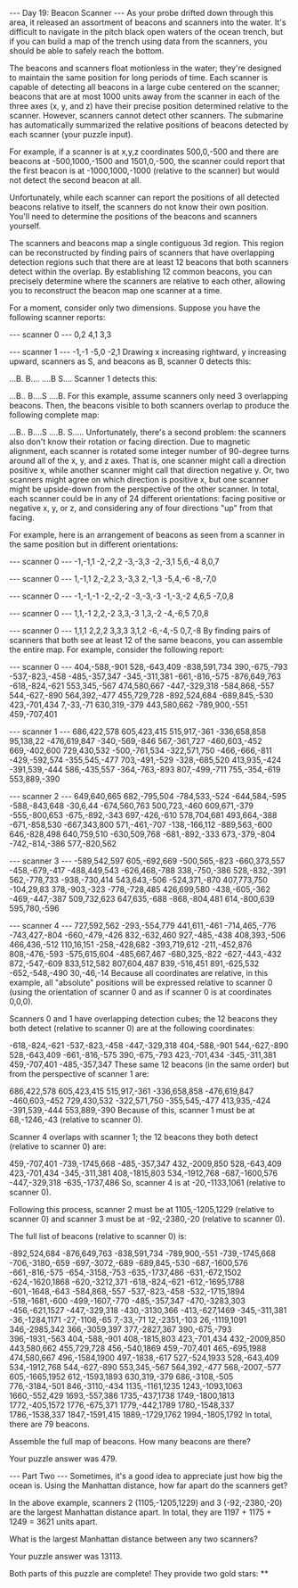 --- Day 19: Beacon Scanner ---
As your probe drifted down through this area, it released an assortment of beacons and scanners into the water. It's difficult to navigate in the pitch black open waters of the ocean trench, but if you can build a map of the trench using data from the scanners, you should be able to safely reach the bottom.

The beacons and scanners float motionless in the water; they're designed to maintain the same position for long periods of time. Each scanner is capable of detecting all beacons in a large cube centered on the scanner; beacons that are at most 1000 units away from the scanner in each of the three axes (x, y, and z) have their precise position determined relative to the scanner. However, scanners cannot detect other scanners. The submarine has automatically summarized the relative positions of beacons detected by each scanner (your puzzle input).

For example, if a scanner is at x,y,z coordinates 500,0,-500 and there are beacons at -500,1000,-1500 and 1501,0,-500, the scanner could report that the first beacon is at -1000,1000,-1000 (relative to the scanner) but would not detect the second beacon at all.

Unfortunately, while each scanner can report the positions of all detected beacons relative to itself, the scanners do not know their own position. You'll need to determine the positions of the beacons and scanners yourself.

The scanners and beacons map a single contiguous 3d region. This region can be reconstructed by finding pairs of scanners that have overlapping detection regions such that there are at least 12 beacons that both scanners detect within the overlap. By establishing 12 common beacons, you can precisely determine where the scanners are relative to each other, allowing you to reconstruct the beacon map one scanner at a time.

For a moment, consider only two dimensions. Suppose you have the following scanner reports:

--- scanner 0 ---
0,2
4,1
3,3

--- scanner 1 ---
-1,-1
-5,0
-2,1
Drawing x increasing rightward, y increasing upward, scanners as S, and beacons as B, scanner 0 detects this:

...B.
B....
....B
S....
Scanner 1 detects this:

...B..
B....S
....B.
For this example, assume scanners only need 3 overlapping beacons. Then, the beacons visible to both scanners overlap to produce the following complete map:

...B..
B....S
....B.
S.....
Unfortunately, there's a second problem: the scanners also don't know their rotation or facing direction. Due to magnetic alignment, each scanner is rotated some integer number of 90-degree turns around all of the x, y, and z axes. That is, one scanner might call a direction positive x, while another scanner might call that direction negative y. Or, two scanners might agree on which direction is positive x, but one scanner might be upside-down from the perspective of the other scanner. In total, each scanner could be in any of 24 different orientations: facing positive or negative x, y, or z, and considering any of four directions "up" from that facing.

For example, here is an arrangement of beacons as seen from a scanner in the same position but in different orientations:

--- scanner 0 ---
-1,-1,1
-2,-2,2
-3,-3,3
-2,-3,1
5,6,-4
8,0,7

--- scanner 0 ---
1,-1,1
2,-2,2
3,-3,3
2,-1,3
-5,4,-6
-8,-7,0

--- scanner 0 ---
-1,-1,-1
-2,-2,-2
-3,-3,-3
-1,-3,-2
4,6,5
-7,0,8

--- scanner 0 ---
1,1,-1
2,2,-2
3,3,-3
1,3,-2
-4,-6,5
7,0,8

--- scanner 0 ---
1,1,1
2,2,2
3,3,3
3,1,2
-6,-4,-5
0,7,-8
By finding pairs of scanners that both see at least 12 of the same beacons, you can assemble the entire map. For example, consider the following report:

--- scanner 0 ---
404,-588,-901
528,-643,409
-838,591,734
390,-675,-793
-537,-823,-458
-485,-357,347
-345,-311,381
-661,-816,-575
-876,649,763
-618,-824,-621
553,345,-567
474,580,667
-447,-329,318
-584,868,-557
544,-627,-890
564,392,-477
455,729,728
-892,524,684
-689,845,-530
423,-701,434
7,-33,-71
630,319,-379
443,580,662
-789,900,-551
459,-707,401

--- scanner 1 ---
686,422,578
605,423,415
515,917,-361
-336,658,858
95,138,22
-476,619,847
-340,-569,-846
567,-361,727
-460,603,-452
669,-402,600
729,430,532
-500,-761,534
-322,571,750
-466,-666,-811
-429,-592,574
-355,545,-477
703,-491,-529
-328,-685,520
413,935,-424
-391,539,-444
586,-435,557
-364,-763,-893
807,-499,-711
755,-354,-619
553,889,-390

--- scanner 2 ---
649,640,665
682,-795,504
-784,533,-524
-644,584,-595
-588,-843,648
-30,6,44
-674,560,763
500,723,-460
609,671,-379
-555,-800,653
-675,-892,-343
697,-426,-610
578,704,681
493,664,-388
-671,-858,530
-667,343,800
571,-461,-707
-138,-166,112
-889,563,-600
646,-828,498
640,759,510
-630,509,768
-681,-892,-333
673,-379,-804
-742,-814,-386
577,-820,562

--- scanner 3 ---
-589,542,597
605,-692,669
-500,565,-823
-660,373,557
-458,-679,-417
-488,449,543
-626,468,-788
338,-750,-386
528,-832,-391
562,-778,733
-938,-730,414
543,643,-506
-524,371,-870
407,773,750
-104,29,83
378,-903,-323
-778,-728,485
426,699,580
-438,-605,-362
-469,-447,-387
509,732,623
647,635,-688
-868,-804,481
614,-800,639
595,780,-596

--- scanner 4 ---
727,592,562
-293,-554,779
441,611,-461
-714,465,-776
-743,427,-804
-660,-479,-426
832,-632,460
927,-485,-438
408,393,-506
466,436,-512
110,16,151
-258,-428,682
-393,719,612
-211,-452,876
808,-476,-593
-575,615,604
-485,667,467
-680,325,-822
-627,-443,-432
872,-547,-609
833,512,582
807,604,487
839,-516,451
891,-625,532
-652,-548,-490
30,-46,-14
Because all coordinates are relative, in this example, all "absolute" positions will be expressed relative to scanner 0 (using the orientation of scanner 0 and as if scanner 0 is at coordinates 0,0,0).

Scanners 0 and 1 have overlapping detection cubes; the 12 beacons they both detect (relative to scanner 0) are at the following coordinates:

-618,-824,-621
-537,-823,-458
-447,-329,318
404,-588,-901
544,-627,-890
528,-643,409
-661,-816,-575
390,-675,-793
423,-701,434
-345,-311,381
459,-707,401
-485,-357,347
These same 12 beacons (in the same order) but from the perspective of scanner 1 are:

686,422,578
605,423,415
515,917,-361
-336,658,858
-476,619,847
-460,603,-452
729,430,532
-322,571,750
-355,545,-477
413,935,-424
-391,539,-444
553,889,-390
Because of this, scanner 1 must be at 68,-1246,-43 (relative to scanner 0).

Scanner 4 overlaps with scanner 1; the 12 beacons they both detect (relative to scanner 0) are:

459,-707,401
-739,-1745,668
-485,-357,347
432,-2009,850
528,-643,409
423,-701,434
-345,-311,381
408,-1815,803
534,-1912,768
-687,-1600,576
-447,-329,318
-635,-1737,486
So, scanner 4 is at -20,-1133,1061 (relative to scanner 0).

Following this process, scanner 2 must be at 1105,-1205,1229 (relative to scanner 0) and scanner 3 must be at -92,-2380,-20 (relative to scanner 0).

The full list of beacons (relative to scanner 0) is:

-892,524,684
-876,649,763
-838,591,734
-789,900,-551
-739,-1745,668
-706,-3180,-659
-697,-3072,-689
-689,845,-530
-687,-1600,576
-661,-816,-575
-654,-3158,-753
-635,-1737,486
-631,-672,1502
-624,-1620,1868
-620,-3212,371
-618,-824,-621
-612,-1695,1788
-601,-1648,-643
-584,868,-557
-537,-823,-458
-532,-1715,1894
-518,-1681,-600
-499,-1607,-770
-485,-357,347
-470,-3283,303
-456,-621,1527
-447,-329,318
-430,-3130,366
-413,-627,1469
-345,-311,381
-36,-1284,1171
-27,-1108,-65
7,-33,-71
12,-2351,-103
26,-1119,1091
346,-2985,342
366,-3059,397
377,-2827,367
390,-675,-793
396,-1931,-563
404,-588,-901
408,-1815,803
423,-701,434
432,-2009,850
443,580,662
455,729,728
456,-540,1869
459,-707,401
465,-695,1988
474,580,667
496,-1584,1900
497,-1838,-617
527,-524,1933
528,-643,409
534,-1912,768
544,-627,-890
553,345,-567
564,392,-477
568,-2007,-577
605,-1665,1952
612,-1593,1893
630,319,-379
686,-3108,-505
776,-3184,-501
846,-3110,-434
1135,-1161,1235
1243,-1093,1063
1660,-552,429
1693,-557,386
1735,-437,1738
1749,-1800,1813
1772,-405,1572
1776,-675,371
1779,-442,1789
1780,-1548,337
1786,-1538,337
1847,-1591,415
1889,-1729,1762
1994,-1805,1792
In total, there are 79 beacons.

Assemble the full map of beacons. How many beacons are there?

Your puzzle answer was 479.

--- Part Two ---
Sometimes, it's a good idea to appreciate just how big the ocean is. Using the Manhattan distance, how far apart do the scanners get?

In the above example, scanners 2 (1105,-1205,1229) and 3 (-92,-2380,-20) are the largest Manhattan distance apart. In total, they are 1197 + 1175 + 1249 = 3621 units apart.

What is the largest Manhattan distance between any two scanners?

Your puzzle answer was 13113.

Both parts of this puzzle are complete! They provide two gold stars: **
